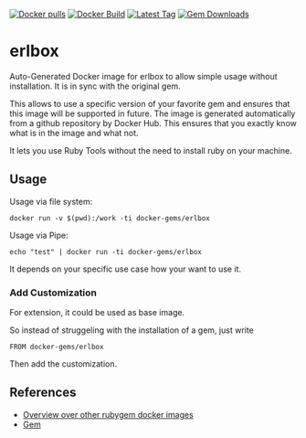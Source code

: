 [![Docker pulls](https://img.shields.io/docker/pulls/rubygem/erlbox.svg)](https://hub.docker.com/r/rubygem/erlbox/)
[![Docker Build](https://img.shields.io/docker/automated/rubygem/erlbox.svg)](https://hub.docker.com/r/rubygem/erlbox/)
[![Latest Tag](https://img.shields.io/github/tag/docker-rubygem/erlbox.svg)](https://hub.docker.com/r/rubygem/erlbox/)
[![Gem Downloads](https://img.shields.io/gem/dt/erlbox.svg)](https://rubygems.org/gems/erlbox/)
# erlbox

Auto-Generated Docker image for erlbox to allow simple usage without installation.
It is in sync with the original gem.

This allows to use a specific version of your favorite gem and ensures that this image will be supported in future.
The image is generated automatically from a github repository by Docker Hub.
This ensures that you exactly know what is in the image and what not.

It lets you use Ruby Tools without the need to install ruby on your machine.

## Usage

Usage via file system:

`docker run -v $(pwd):/work -ti docker-gems/erlbox`

Usage via Pipe:

`echo "test" | docker run -ti docker-gems/erlbox`

It depends on your specific use case how your want to use it.

### Add Customization

For extension, it could be used as base image.

So instead of struggeling with the installation of a gem, just write

`FROM docker-gems/erlbox`

Then add the customization.

## References

 - [Overview over other rubygem docker images](https://github.com/thinkbot/docker-rubygem)
 - [Gem](https://rubygems.org/gems/erlbox/)
